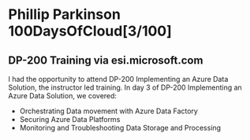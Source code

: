 # Phillip Parkinson 100DaysOfCloud[3/100]

## DP-200 Training via esi.microsoft.com

I had the opportunity to attend DP-200 Implementing an Azure Data Solution, the instructor led training. 
In day 3 of DP-200 Implementing an Azure Data Solution, we covered:
- Orchestrating Data movement with Azure Data Factory
- Securing Azure Data Platforms
- Monitoring and Troubleshooting Data Storage and Processing
